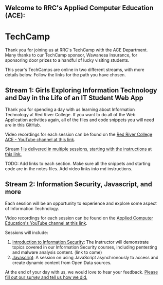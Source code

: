 ## Welcome to RRC's Applied Computer Education (ACE):
# TechCamp

Thank you for joining us at RRC's TechCamp with the ACE Department. Many thanks to our TechCamp sponsor, Wawanesa Insurance, for sponsoring door prizes to a handful of lucky visiting students.

This year's TechCamps are online in two different streams, with more details below.
Follow the links for the path you have chosen.

## Stream 1: Girls Exploring Information Technology and Day in the Life of an IT Student Web App
Thank you for spending a day with us learning about Information Technology at Red River College.
If you want to do all of the Web Application activities again, all of the files and code snippets you will need are in this GitHub.

Video recordings for each session can be found on the [Red River College ACE - YouTube channel at this link](https://www.youtube.com/channel/UC4h_O-Re8zIQ5FZTIcsrN0g).

[Stream 1 is delivered in multiple sessions, starting with the instructions at this link. ](https://github.com/RRC-ACE-Outreach/TechCamp/tree/main/TechCamp%20-%20Web%20App)

TODO: Add links to each section. Make sure all the snippets and starting code are in the notes files. Add video links into md instructions.


## Stream 2: Information Security, Javascript, and more
Each session will be an opportunity to experience and explore some aspect of Information Technology.

Video recordings for each session can be found on the [Applied Computer Education's YouTube channel at this link](https://www.youtube.com/channel/UCE-d5qjcZXZ_aAcexZywbLw).

Sessions will include:
1. [Introduction to Information Security](https://github.com/RRC-ACE-Outreach/TechCamp/tree/main/TechCamp%20-%20Javascript): The Instructor will demonstrate topics covered in our Information Security courses, including pentesting and malware analysis content. (link to come)
1. [Javascript](https://github.com/RRC-ACE-Outreach/TechCamp/tree/main/TechCamp%20-%20Javascript): A session on using JavaScript asynchronously to access and create dynamic content from Open Data sources.


At the end of your day with us, we would love to hear your feedback. [Please fill out our survey and tell us how we did.](https://forms.office.com/Pages/ResponsePage.aspx?id=RZv6hqN6cECKVO3O9Da9RNVssp8kJtxMngDi82Jspk9UMks0UldJNFFLSDBTR0UwOVpGUTdZRFRNMy4u)
